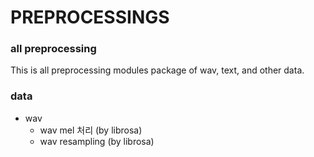 # PREPROCESSINGS

### all preprocessing
This is all preprocessing modules package of wav, text, and other data.

### data
- wav
	- wav mel 처리 (by librosa)
	- wav resampling (by librosa)

